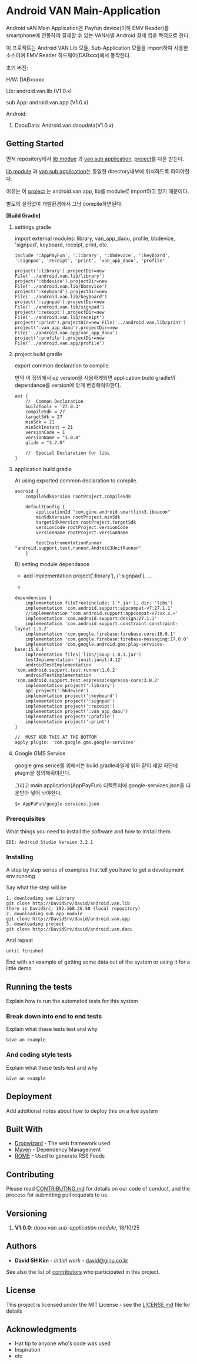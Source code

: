 # Android VAN Main-Application

Android vAN Main Application은 Payfun device(이하 EMV Reader)를 smartphone에 연동하여 결제할 수 있는 VAN사별 Android 결제 앱을 목적으로 한다.

이 프로젝트는 Android VAN Lib 모듈, Sub-Application 모듈을 import하여 사용한 소스이며 EMV Reader 하드웨어(DABxxx)에서 동작한다.

초기 버전:

H/W: DABxxxxx

Lib: android.van.lib (V1.0.x)

sub App: android.van.app (V1.0.x)

Android: 

1. DaouData: Android.van.daoudata(V1.0.x)



## Getting Started

먼저 repository에서 <u>lib modue</u> 과 <u>van sub application</u>, <u>project</u>를 다운 받는다.

<u>lib module</u> 과 <u>van sub application</u>는 동일한 directory내부에 위치하도록 하여야한다.

이유는 이 <u>project</u> 는 android.van.app, lib를 module로 import하고 있기 때문이다.

별도의 설정없이 개발환경에서 그냥 compile하면된다.

**[Build Gradle]**

1. settings.gradle

   import external modules: library, van_app_daou, profile, bbdevice, 'signpad', keyboard, receipt, print, etc.

   ```
   include ':AppPayFun', ':library', ':bbdevice', ':keyboard', ':signpad', 'receipt', 'print', 'van_app_daou', 'profile'
   
   project(':library').projectDir=new File('../android.van.lib/library')
   project(':bbdevice').projectDir=new File('../android.van.lib/bbdevice')
   project(':keyboard').projectDir=new File('../android.van.lib/keyboard')
   project(':signpad').projectDir=new File('../android.van.lib/signpad')
   project(':receipt').projectDir=new File('../android.van.lib/receipt')
   project(':print').projectDir=new File('../android.van.lib/print')
   project(':van_app_daou').projectDir=new File('../android.van.app/van_app_daou')
   project(':profile').projectDir=new File('../android.van.app/profile')
   ```

2. project build gradle

   export common declaration to compile.

   만약 이 정의에서 up version을 사용하게되면 application build gradle의 dependance를 version에 맞게 변경해줘야한다.

   ```
   ext {
       //  Common Declaration
       buildTools = '27.0.3'
       compileSdk = 27
       targetSdk = 27
       minSdk = 21
       minSdkInstant = 21
       versionCode = 1
       versionName = "1.0.0"
       glide = "3.7.0"
   
       //  Special Declaration for libs
   }
   ```

3. application build gradle

   A) using exported common declaration to compile.

   ```
   android {
       compileSdkVersion rootProject.compileSdk
   
       defaultConfig {
           applicationId "com.ginu.android.smartlink3.ibeacon"
           minSdkVersion rootProject.minSdk
           targetSdkVersion rootProject.targetSdk
           versionCode rootProject.versionCode
           versionName rootProject.versionName
           
           testInstrumentationRunner "android.support.test.runner.AndroidJUnitRunner"
       }
   ```

   B) setting module dependance

   * add implementation project(':library'), (':signpad'), ...

   * 

   ```
   dependencies {
       implementation fileTree(include: ['*.jar'], dir: 'libs')
       implementation 'com.android.support:appcompat-v7:27.1.1'
       //implementation 'com.android.support:appcompat-v7:xx.x.+'
       implementation 'com.android.support:design:27.1.1'
       implementation 'com.android.support.constraint:constraint-layout:1.1.2'
       implementation 'com.google.firebase:firebase-core:16.0.1'
       implementation 'com.google.firebase:firebase-messaging:17.0.0'
       implementation 'com.google.android.gms:play-services-base:15.0.1'
       implementation files('libs/jsoup-1.8.1.jar')
       testImplementation 'junit:junit:4.12'
       androidTestImplementation 'com.android.support.test:runner:1.0.2'
       androidTestImplementation 'com.android.support.test.espresso:espresso-core:3.0.2'
       implementation project(':library')
       api project(':bbdevice')
       implementation project(':keyboard')
       implementation project(':signpad')
       implementation project(':receipt')
       implementation project(':van_app_daou')
       implementation project(':profile')
       implementation project(':print')
   }
   
   //  MUST ADD THIS AT THE BOTTOM
   apply plugin: 'com.google.gms.google-services'
   ```

4. Google GMS Service

   google gms serice를 위해서는 build.gradle파일에 위와 같이 제일 하단에 plugin을 정의해줘야한다.

   그리고 main application(AppPayFun) 디렉토리에 google-services.json을 다운받아 넣어 놔야한다. 

   ```
   $> AppPaFun/google-services.json
   ```



### Prerequisites

What things you need to install the software and how to install them

```
EDI: Android Studio Version 3.2.1
```

### Installing

A step by step series of examples that tell you have to get a development env running

Say what the step will be

```
1. downloading van Library 
git clone http://DavidSrv/david/android.van.lib
there is DavidSrc: 192.168.20.50 (local repository)
2. downloading sub app module
git clone http://DavidSrv/david/android.van.app
3. downloading project
git clone http://DavidSrv/david/android.van.daou

```

And repeat

```
until finished
```

End with an example of getting some data out of the system or using it for a little demo

## Running the tests

Explain how to run the automated tests for this system

### Break down into end to end tests

Explain what these tests test and why

```
Give an example
```

### And coding style tests

Explain what these tests test and why

```
Give an example
```

## Deployment

Add additional notes about how to deploy this on a live system

## Built With

* [Dropwizard](http://www.dropwizard.io/1.0.2/docs/) - The web framework used
* [Maven](https://maven.apache.org/) - Dependency Management
* [ROME](https://rometools.github.io/rome/) - Used to generate RSS Feeds

## Contributing

Please read [CONTRIBUTING.md](https://gist.github.com/PurpleBooth/b24679402957c63ec426) for details on our code of conduct, and the process for submitting pull requests to us.

## Versioning

1. **V1.0.0**: *daou van sub-application module*, 18/10/25




## Authors

* **David SH Kim** - *Initial work* - [david@ginu.co.kr](https://192.168.20.50/david)

See also the list of [contributors](https://github.com/your/project/contributors) who participated in this project.

## License

This project is licensed under the MIT License - see the [LICENSE.md](LICENSE.md) file for details

## Acknowledgments

* Hat tip to anyone who's code was used
* Inspiration
* etc

